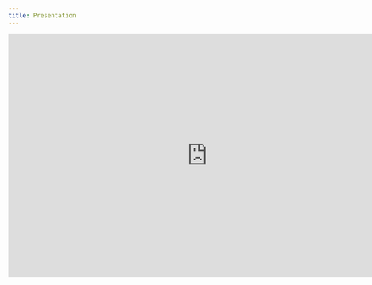 ```yaml
---
title: Presentation
---
```


<iframe src="https://docs.google.com/presentation/d/e/2PACX-1vTEw43lcnpDHqzrhydEL--SuiLLw4JyJB7iYhQSzOGN_JxdRdbeXQPs-SVaUH8LQMfTfdBtBrZTyCr3/embed?start=false&loop=false&delayms=60000" frameborder="0" width="800" height="490" allowfullscreen="true" mozallowfullscreen="true" webkitallowfullscreen="true"></iframe>
